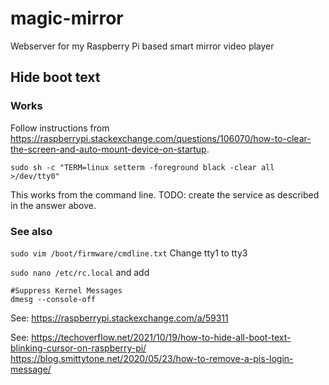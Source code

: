 # magic-mirror
Webserver for my Raspberry Pi based smart mirror video player

## Hide boot text

### Works
Follow instructions from https://raspberrypi.stackexchange.com/questions/106070/how-to-clear-the-screen-and-auto-mount-device-on-startup.

```
sudo sh -c "TERM=linux setterm -foreground black -clear all >/dev/tty0"
```
This works from the command line. TODO: create the service as described in the answer above.

### See also
`sudo vim /boot/firmware/cmdline.txt`
Change tty1 to tty3

`sudo nano /etc/rc.local` and add
```
#Suppress Kernel Messages
dmesg --console-off
```

See: https://raspberrypi.stackexchange.com/a/59311

See: https://techoverflow.net/2021/10/19/how-to-hide-all-boot-text-blinking-cursor-on-raspberry-pi/
https://blog.smittytone.net/2020/05/23/how-to-remove-a-pis-login-message/
